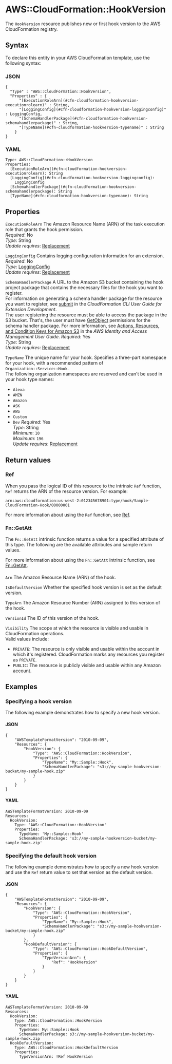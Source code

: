 # AWS::CloudFormation::HookVersion<a name="aws-resource-cloudformation-hookversion"></a>

The `HookVersion` resource publishes new or first hook version to the AWS CloudFormation registry\.

## Syntax<a name="aws-resource-cloudformation-hookversion-syntax"></a>

To declare this entity in your AWS CloudFormation template, use the following syntax:

### JSON<a name="aws-resource-cloudformation-hookversion-syntax.json"></a>

```
{
  "Type" : "AWS::CloudFormation::HookVersion",
  "Properties" : {
      "[ExecutionRoleArn](#cfn-cloudformation-hookversion-executionrolearn)" : String,
      "[LoggingConfig](#cfn-cloudformation-hookversion-loggingconfig)" : LoggingConfig,
      "[SchemaHandlerPackage](#cfn-cloudformation-hookversion-schemahandlerpackage)" : String,
      "[TypeName](#cfn-cloudformation-hookversion-typename)" : String
    }
}
```

### YAML<a name="aws-resource-cloudformation-hookversion-syntax.yaml"></a>

```
Type: AWS::CloudFormation::HookVersion
Properties: 
  [ExecutionRoleArn](#cfn-cloudformation-hookversion-executionrolearn): String
  [LoggingConfig](#cfn-cloudformation-hookversion-loggingconfig): 
    LoggingConfig
  [SchemaHandlerPackage](#cfn-cloudformation-hookversion-schemahandlerpackage): String
  [TypeName](#cfn-cloudformation-hookversion-typename): String
```

## Properties<a name="aws-resource-cloudformation-hookversion-properties"></a>

`ExecutionRoleArn`  <a name="cfn-cloudformation-hookversion-executionrolearn"></a>
The Amazon Resource Name \(ARN\) of the task execution role that grants the hook permission\.  
*Required*: No  
*Type*: String  
*Update requires*: [Replacement](https://docs.aws.amazon.com/AWSCloudFormation/latest/UserGuide/using-cfn-updating-stacks-update-behaviors.html#update-replacement)

`LoggingConfig`  <a name="cfn-cloudformation-hookversion-loggingconfig"></a>
Contains logging configuration information for an extension\.  
*Required*: No  
*Type*: [LoggingConfig](aws-properties-cloudformation-hookversion-loggingconfig.md)  
*Update requires*: [Replacement](https://docs.aws.amazon.com/AWSCloudFormation/latest/UserGuide/using-cfn-updating-stacks-update-behaviors.html#update-replacement)

`SchemaHandlerPackage`  <a name="cfn-cloudformation-hookversion-schemahandlerpackage"></a>
A URL to the Amazon S3 bucket containing the hook project package that contains the necessary files for the hook you want to register\.  
For information on generating a schema handler package for the resource you want to register, see [submit](https://docs.aws.amazon.com/cloudformation-cli/latest/userguide/resource-type-cli-submit.html) in the *CloudFormation CLI User Guide for Extension Development*\.  
The user registering the resource must be able to access the package in the S3 bucket\. That's, the user must have [GetObject](https://docs.aws.amazon.com/AmazonS3/latest/API/API_GetObject.html) permissions for the schema handler package\. For more information, see [Actions, Resources, and Condition Keys for Amazon S3](https://docs.aws.amazon.com/IAM/latest/UserGuide/list_amazons3.html) in the *AWS Identity and Access Management User Guide*\.
*Required*: Yes  
*Type*: String  
*Update requires*: [Replacement](https://docs.aws.amazon.com/AWSCloudFormation/latest/UserGuide/using-cfn-updating-stacks-update-behaviors.html#update-replacement)

`TypeName`  <a name="cfn-cloudformation-hookversion-typename"></a>
The unique name for your hook\. Specifies a three\-part namespace for your hook, with a recommended pattern of `Organization::Service::Hook`\.  
The following organization namespaces are reserved and can't be used in your hook type names:  
+  `Alexa` 
+  `AMZN` 
+  `Amazon` 
+  `ASK` 
+  `AWS` 
+  `Custom` 
+  `Dev` 
*Required*: Yes  
*Type*: String  
*Minimum*: `10`  
*Maximum*: `196`  
*Update requires*: [Replacement](https://docs.aws.amazon.com/AWSCloudFormation/latest/UserGuide/using-cfn-updating-stacks-update-behaviors.html#update-replacement)

## Return values<a name="aws-resource-cloudformation-hookversion-return-values"></a>

### Ref<a name="aws-resource-cloudformation-hookversion-return-values-ref"></a>

When you pass the logical ID of this resource to the intrinsic `Ref` function, `Ref` returns the ARN of the resource version\. For example:

`arn:aws:cloudformation:us-west-2:012345678901:type/hook/Sample-CloudFormation-Hook/00000001`

For more information about using the `Ref` function, see [Ref](https://docs.aws.amazon.com/AWSCloudFormation/latest/UserGuide/intrinsic-function-reference-ref.html)\.

### Fn::GetAtt<a name="aws-resource-cloudformation-hookversion-return-values-fn--getatt"></a>

The `Fn::GetAtt` intrinsic function returns a value for a specified attribute of this type\. The following are the available attributes and sample return values\.

For more information about using the `Fn::GetAtt` intrinsic function, see [Fn::GetAtt](https://docs.aws.amazon.com/AWSCloudFormation/latest/UserGuide/intrinsic-function-reference-getatt.html)\.

#### <a name="aws-resource-cloudformation-hookversion-return-values-fn--getatt-fn--getatt"></a>

`Arn`  <a name="Arn-fn::getatt"></a>
The Amazon Resource Name \(ARN\) of the hook\.

`IsDefaultVersion`  <a name="IsDefaultVersion-fn::getatt"></a>
Whether the specified hook version is set as the default version\.

`TypeArn`  <a name="TypeArn-fn::getatt"></a>
The Amazon Resource Number \(ARN\) assigned to this version of the hook\.

`VersionId`  <a name="VersionId-fn::getatt"></a>
The ID of this version of the hook\.

`Visibility`  <a name="Visibility-fn::getatt"></a>
The scope at which the resource is visible and usable in CloudFormation operations\.  
Valid values include:  
+ `PRIVATE`: The resource is only visible and usable within the account in which it's registered\. CloudFormation marks any resources you register as `PRIVATE`\.
+ `PUBLIC`: The resource is publicly visible and usable within any Amazon account\.

## Examples<a name="aws-resource-cloudformation-hookversion--examples"></a>



### Specifying a hook version<a name="aws-resource-cloudformation-hookversion--examples--Specifying_a_hook_version"></a>

The following example demonstrates how to specify a new hook version\.

#### JSON<a name="aws-resource-cloudformation-hookversion--examples--Specifying_a_hook_version--json"></a>

```
{
    "AWSTemplateFormatVersion": "2010-09-09",
    "Resources": {
        "HookVersion": {
            "Type": "AWS::CloudFormation::HookVersion",
            "Properties": {
                "TypeName": "My::Sample::Hook",
                "SchemaHandlerPackage": "s3://my-sample-hookversion-bucket/my-sample-hook.zip"
            }
        }
    }
}
```

#### YAML<a name="aws-resource-cloudformation-hookversion--examples--Specifying_a_hook_version--yaml"></a>

```
AWSTemplateFormatVersion: 2010-09-09
Resources:
  HookVersion:
    Type: 'AWS::CloudFormation::HookVersion'
    Properties:
      TypeName: 'My::Sample::Hook'
      SchemaHandlerPackage: 's3://my-sample-hookversion-bucket/my-sample-hook.zip'
```

### Specifying the default hook version<a name="aws-resource-cloudformation-hookversion--examples--Specifying_the_default_hook_version"></a>

The following example demonstrates how to specify a new hook version and use the `Ref` return value to set that version as the default version\.

#### JSON<a name="aws-resource-cloudformation-hookversion--examples--Specifying_the_default_hook_version--json"></a>

```
{
    "AWSTemplateFormatVersion": "2010-09-09",
    "Resources": {
        "HookVersion": {
            "Type": "AWS::CloudFormation::HookVersion",
            "Properties": {
                "TypeName": "My::Sample::Hook",
                "SchemaHandlerPackage": "s3://my-sample-hookversion-bucket/my-sample-hook.zip"
            }
        },
        "HookDefaultVersion": {
            "Type": "AWS::CloudFormation::HookDefaultVersion",
            "Properties": {
                "TypeVersionArn": {
                    "Ref": "HookVersion"
                }
            }
        }
    }
}
```

#### YAML<a name="aws-resource-cloudformation-hookversion--examples--Specifying_the_default_hook_version--yaml"></a>

```
AWSTemplateFormatVersion: 2010-09-09
Resources:
  HookVersion:
    Type: AWS::CloudFormation::HookVersion
    Properties:
      TypeName: My::Sample::Hook
      SchemaHandlerPackage: s3://my-sample-hookversion-bucket/my-sample-hook.zip
  HookDefaultVersion:
    Type: AWS::CloudFormation::HookDefaultVersion
    Properties:
      TypeVersionArn: !Ref HookVersion
```